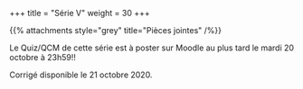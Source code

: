 +++
title = "Série V"
weight = 30
+++

<!--
# :construction:
Série disponible le 6 octobre 2020 à 12h.
-->

{{% attachments style="grey" title="Pièces jointes" /%}}

Le Quiz/QCM de cette série est à poster sur Moodle au plus tard le mardi 20 octobre à 23h59!!

Corrigé disponible le 21 octobre 2020.
